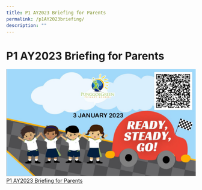 ```yaml
---
title: P1 AY2023 Briefing for Parents
permalink: /p1AY2023briefing/
description: ""
---
```

# P1 AY2023 Briefing for Parents
![](/images/Our%20Partners%20in%20Education/P1%20AY2023%20Briefing%20for%20Parents.jpg)
[P1 AY2023 Briefing for Parents](/files/Partners%20in%20Education/P1%20AY2023%20Briefing%20for%20Parents.pdf)